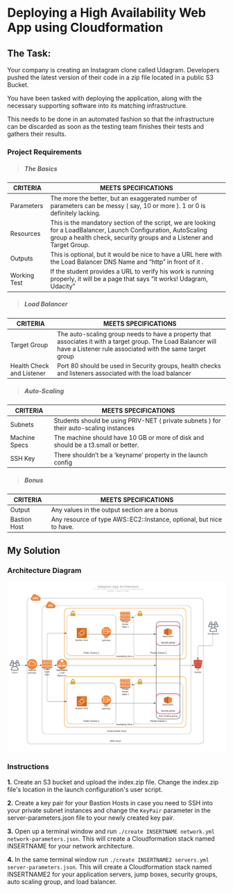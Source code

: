 # Deploying a High Availability Web App using Cloudformation

## The Task:

Your company is creating an Instagram clone called Udagram. Developers pushed the latest version of their code in a zip file located in a public S3 Bucket.

You have been tasked with deploying the application, along with the necessary supporting software into its matching infrastructure.

This needs to be done in an automated fashion so that the infrastructure can be discarded as soon as the testing team finishes their tests and gathers their results.

### Project Requirements

> ##### The Basics

|CRITERIA|MEETS SPECIFICATIONS|
|---|---|
|Parameters| The more the better, but an exaggerated number of parameters can be messy ( say, 10 or more ). 1 or 0 is definitely lacking.|
|Resources|This is the mandatory section of the script, we are looking for a LoadBalancer, Launch Configuration, AutoScaling group a health check, security groups and a Listener and Target Group.|
|Outputs|This is optional, but it would be nice to have a URL here with the Load Balancer DNS Name and “http” in front of it .|
|Working Test|If the student provides a URL to verify his work is running properly, it will be a page that says “it works! Udagram, Udacity”|

> ##### Load Balancer

|CRITERIA|MEETS SPECIFICATIONS|
|---|---|
|Target Group|The auto-scaling group needs to have a property that associates it with a target group. The Load Balancer will have a Listener rule associated with the same target group|
|Health Check and Listener|Port 80 should be used in Security groups, health checks and listeners associated with the load balancer|

> ##### Auto-Scaling

|CRITERIA|MEETS SPECIFICATIONS|
|---|---|
|Subnets|Students should be using PRIV-NET ( private subnets ) for their auto-scaling instances|
|Machine Specs|The machine should have 10 GB or more of disk and should be a t3.small or better.|
|SSH Key|There shouldn’t be a ‘keyname’ property in the launch config|

> ##### Bonus

|CRITERIA|MEETS SPECIFICATIONS|
|---|---|
|Output|Any values in the output section are a bonus|
|Bastion Host|Any resource of type AWS::EC2::Instance, optional, but nice to have.|


## My Solution

### Architecture Diagram

![Architecture Diagram](architecture.png)

### Instructions

**1.** Create an S3 bucket and upload the index.zip file. Change the index.zip file's location in the launch configuration's user script.

**2.** Create a key pair for your Bastion Hosts in case you need to SSH into your private subnet instances and change the `KeyPair` parameter in the server-parameters.json file to your newly created key pair.

**3.** Open up a terminal window and run `./create INSERTNAME network.yml network-parameters.json`. This will create a Cloudformation stack named INSERTNAME for your network architecture.

**4.** In the same terminal window run `./create INSERTNAME2 servers.yml server-parameters.json`. This will create a Cloudformation stack named INSERTNAME2 for your application servers, jump boxes, security groups, auto scaling group, and load balancer.
